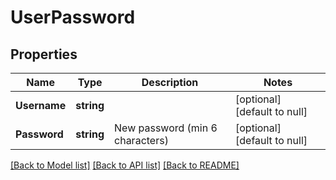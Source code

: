 # UserPassword

## Properties
Name | Type | Description | Notes
------------ | ------------- | ------------- | -------------
**Username** | **string** |  | [optional] [default to null]
**Password** | **string** | New password (min 6 characters) | [optional] [default to null]

[[Back to Model list]](../README.md#documentation-for-models) [[Back to API list]](../README.md#documentation-for-api-endpoints) [[Back to README]](../README.md)

